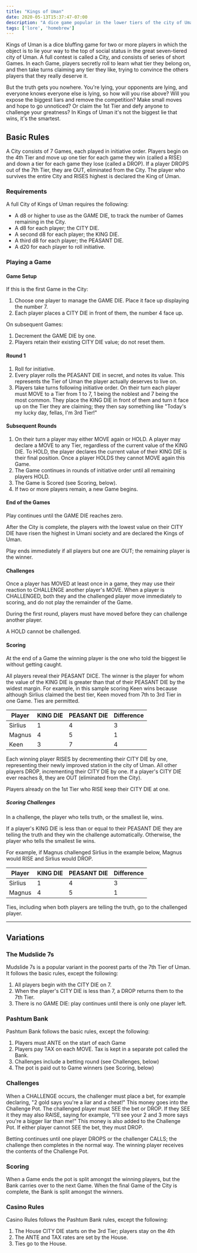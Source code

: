 ```yaml
---
title: "Kings of Uman"
date: 2020-05-13T15:37:47-07:00
description: "A dice game popular in the lower tiers of the city of Uman."
tags: ['lore', 'homebrew']
---
```


Kings of Uman is a dice bluffing game for two or more players in which the object is to lie your way
to the top of social status in the great seven-tiered city of Uman. A full contest is called a City,
and consists of series of short Games. In each Game, players secretly roll to learn what tier they
belong on, and then take turns claiming any tier they like, trying to convince the others players
that they really deserve it.

But the truth gets you nowhere. You're lying, your opponents are lying, and everyone knows
everyone else is lying, so how will you rise above? Will you expose the biggest liars and remove
the competition? Make small moves and hope to go unnoticed? Or claim the 1st Tier and defy anyone to
challenge your greatness? In Kings of Uman it's not the biggest lie that wins, it's the smartest.


## Basic Rules

A City consists of 7 Games, each played in initiative order. Players begin on the 4th Tier and move
up one tier for each game they win (called a RISE) and down a tier for each game they lose (called a
DROP). If a player DROPS out of the 7th Tier, they are OUT, eliminated from the City. The player
who survives the entire City and RISES highest is declared the King of Uman.

### Requirements

A full City of Kings of Uman requires the following:

- A d8 or higher to use as the GAME DIE, to track the number of Games remaining in the City.
- A d8 for each player; the CITY DIE.
- A second d8 for each player; the KING DIE.
- A third d8 for each player; the PEASANT DIE.
- A d20 for each player to roll initiative.


### Playing a Game

#### Game Setup

If this is the first Game in the City:

1. Choose one player to manage the GAME DIE. Place it face up displaying the number 7.
1. Each player places a CITY DIE in front of them, the number 4 face up.

On subsequent Games:

1. Decrement the GAME DIE by one.
1. Players retain their existing CITY DIE value; do not reset them.

#### Round 1

1. Roll for initiative.
1. Every player rolls the PEASANT DIE in secret, and notes its value. This represents the Tier of
   Uman the player actually deserves to live on.
1. Players take turns following initiative order. On their turn each  player must MOVE to a Tier
   from 1 to 7, 1 being the noblest and 7 being the most common. They place the KING DIE in front of
   them and turn it face up on the Tier they are claiming; they then say something like "Today's my
   lucky day, fellas, I'm 3rd Tier!"

#### Subsequent Rounds

1. On their turn a player may either MOVE again or HOLD. A player may declare a MOVE to any Tier,
   regardless of the current value of the KING DIE. To HOLD, the player declares the current value
   of their KING DIE is their final position. Once a player HOLDS they cannot MOVE again this Game.
1. The Game continues in rounds of initiative order until all remaining players HOLD. 
1. The Game is Scored (see Scoring, below).
1. If two or more players remain, a new Game begins.

#### End of the Games

Play continues until the GAME DIE reaches zero.

After the City is complete, the players with the lowest value on their CITY DIE have risen the
highest in Umani society and are declared the Kings of Uman.

Play ends immediately if all players but one are OUT; the remaining player is the winner.

#### Challenges

Once a player has MOVED at least once in a game, they may use their reaction to CHALLENGE another
player's MOVE. When a player is CHALLENGED, both they and the challenged player move immediately to
scoring, and do not play the remainder of the Game.

During the first round, players must have moved before they can challenge another player. 

A HOLD cannot be challenged.

#### Scoring

At the end of a Game the winning player is the one who told the biggest lie without getting caught.

All players reveal their PEASANT DICE. The winner is the player for whom the value of the
KING DIE is greater than that of their PEASANT DIE by the widest margin.  For example, in this
sample scoring Keen wins because although Sirlius claimed the best tier, Keen moved from 7th to
3rd Tier in one Game. Ties are permitted.

| Player | KING DIE | PEASANT DIE | Difference
|--------|----------|-------------| -----------
| Sirlius | 1       | 4           | 3
| Magnus | 4        | 5           | 1
| Keen   | 3        | 7           | 4


Each winning player RISES by decrementing their CITY DIE by one, representing their newly improved station in
the city of Uman. All other players DROP, incrementing their CITY DIE by one. If a player's CITY DIE
ever reaches 8, they are OUT (eliminated from the City).

Players already on the 1st Tier who RISE keep their CITY DIE at one.

##### Scoring Challenges

In a challenge, the player who tells truth, or the smallest lie, wins.

If a player's KING DIE is less than or equal to their PEASANT DIE they are telling the truth and they win the
challenge automatically. Otherwise, the player who tells the smallest lie wins. 

For example, if Magnus challenged Sirlius in the example below, Magnus would RISE and Sirlius would DROP.

| Player | KING DIE | PEASANT DIE | Difference
|--------|----------|-------------| -----------
| Sirlius | 1       | 4           | 3
| Magnus | 4        | 5           | 1


Ties, including when both players are telling the truth, go to the challenged player.

----

## Variations


### The Mudslide 7s

Mudslide 7s is a popular variant in the poorest parts of the 7th Tier of Uman. It follows the basic rules, except the following:

1. All players begin with the CITY DIE on 7.
1. When the player's CITY DIE is less than 7, a DROP returns them to the 7th Tier.
1. There is no GAME DIE: play continues until there is only one player left.


### Pashtum Bank

Pashtum Bank follows the basic rules, except the following:

1. Players must ANTE on the start of each Game
1. Players pay TAX on each MOVE. Tax is kept in a separate pot called the Bank.
1. Challenges include a betting round (see Challenges, below)
1. The pot is paid out to Game winners (see Scoring, below)

### Challenges

When a CHALLENGE occurs, the challenger must place a bet, for example declaring, "2 gold says you're
a liar and a cheat!" This money goes into the Challenge Pot. The challenged player must SEE the bet or DROP. If
they SEE it they may also RAISE, saying for example, "I'll see your 2 and 3 more says you're a
bigger liar than me!" This money is also added to the Challenge Pot. If either player cannot SEE the bet, they
must DROP.

Betting continues until one player DROPS or the challenger CALLS; the challenge then completes in
the normal way. The winning player receives the contents of the Challenge Pot.

### Scoring

When a Game ends the pot is split amongst the winning players, but the Bank carries over to the
next Game. When the final Game of the City is complete, the Bank is split amongst the winners.

### Casino Rules

Casino Rules follows the Pashtum Bank rules, except the following:

1. The House CITY DIE starts on the 3rd Tier; players stay on the 4th
2. The ANTE and TAX rates are set by the House.
3. Ties go to the House.
